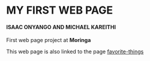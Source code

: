 # MY FIRST WEB PAGE
#### ISAAC ONYANGO AND MICHAEL KAREITHI

First web page project at **Moringa**

This web page is also linked to the page [favorite-things](https://github.com/iyke254/my-first-webpage/blob/master/favorite-things.html)
